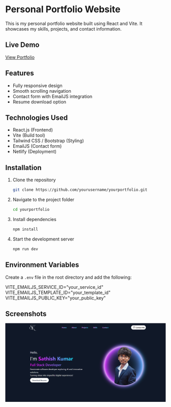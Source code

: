 # Personal Portfolio Website

This is my personal portfolio website built using React and Vite. It showcases my skills, projects, and contact information.

## Live Demo

[View Portfolio](https://your-portfolio.netlify.app)

## Features

- Fully responsive design
- Smooth scrolling navigation
- Contact form with EmailJS integration
- Resume download option

## Technologies Used

- React.js (Frontend)
- Vite (Build tool)
- Tailwind CSS / Bootstrap (Styling)
- EmailJS (Contact form)
- Netlify (Deployment)

## Installation

1. Clone the repository
   ```sh
   git clone https://github.com/yourusername/yourportfolio.git
   ```
2. Navigate to the project folder
   ```sh
   cd yourportfolio
   ```
3. Install dependencies
   ```sh
   npm install
   ```
4. Start the development server
   ```sh
   npm run dev
   ```

## Environment Variables

Create a `.env` file in the root directory and add the following:

VITE_EMAILJS_SERVICE_ID="your_service_id"
VITE_EMAILJS_TEMPLATE_ID="your_template_id"
VITE_EMAILJS_PUBLIC_KEY="your_public_key"

## Screenshots

![Portfolio Homepage](public/Portfolio_homepage.png)

